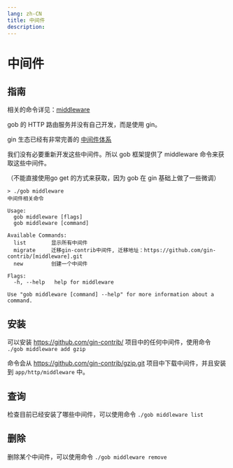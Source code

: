 ```yaml
---
lang: zh-CN
title: 中间件
description: 
---
```

# 中间件

## 指南

相关的命令详见：[middleware](../command/middleware)

gob 的 HTTP 路由服务并没有自己开发，而是使用 gin。

gin 生态已经有非常完善的 [中间件体系](https://github.com/gin-contrib)

我们没有必要重新开发这些中间件。所以 gob 框架提供了 middleware 命令来获取这些中间件。

（不能直接使用go get 的方式来获取，因为 gob 在 gin 基础上做了一些微调）

```shell
> ./gob middleware
中间件相关命令

Usage:
  gob middleware [flags]
  gob middleware [command]

Available Commands:
  list        显示所有中间件
  migrate     迁移gin-contrib中间件, 迁移地址：https://github.com/gin-contrib/[middleware].git
  new         创建一个中间件

Flags:
  -h, --help   help for middleware

Use "gob middleware [command] --help" for more information about a command.

```

## 安装

可以安装 https://github.com/gin-contrib/ 项目中的任何中间件，使用命令 `./gob middleware add gzip`

命令会从 https://github.com/gin-contrib/gzip.git 项目中下载中间件，并且安装到 `app/http/middleware` 中。

## 查询

检查目前已经安装了哪些中间件，可以使用命令 `./gob middleware list`

## 删除

删除某个中间件，可以使用命令 `./gob middleware remove`
